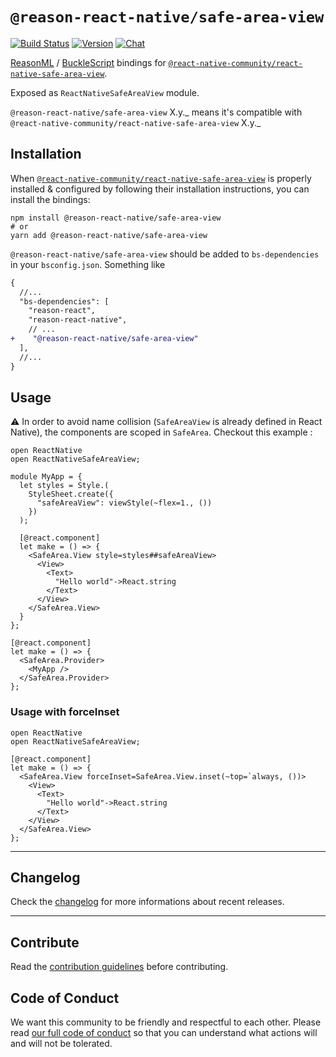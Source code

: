 # `@reason-react-native/safe-area-view`

[![Build Status](https://github.com/reason-react-native/safe-area-view/workflows/Build/badge.svg)](https://github.com/reason-react-native/safe-area-view/actions)
[![Version](https://img.shields.io/npm/v/@reason-react-native/safe-area-view.svg)](https://www.npmjs.com/@reason-react-native/safe-area-view)
[![Chat](https://img.shields.io/discord/235176658175262720.svg?logo=discord&colorb=blue)](https://reasonml-community.github.io/reason-react-native/discord/)

[ReasonML](https://reasonml.github.io) /
[BuckleScript](https://bucklescript.github.io) bindings for
[`@react-native-community/react-native-safe-area-view`](https://github.com/react-native-community/react-native-safe-area-view).

Exposed as `ReactNativeSafeAreaView` module.

`@reason-react-native/safe-area-view` X.y._ means it's compatible with
`@react-native-community/react-native-safe-area-view` X.y._

## Installation

When
[`@react-native-community/react-native-safe-area-view`](`https://github.com/react-native-community/react-native-safe-area-view`)
is properly installed & configured by following their installation instructions,
you can install the bindings:

```console
npm install @reason-react-native/safe-area-view
# or
yarn add @reason-react-native/safe-area-view
```

`@reason-react-native/safe-area-view` should be added to `bs-dependencies` in
your `bsconfig.json`. Something like

```diff
{
  //...
  "bs-dependencies": [
    "reason-react",
    "reason-react-native",
    // ...
+    "@reason-react-native/safe-area-view"
  ],
  //...
}
```

## Usage

⚠️ In order to avoid name collision (`SafeAreaView` is already defined in React
Native), the components are scoped in `SafeArea`. Checkout this example :

```reason
open ReactNative
open ReactNativeSafeAreaView;

module MyApp = {
  let styles = Style.(
    StyleSheet.create({
      "safeAreaView": viewStyle(~flex=1., ())
    })
  );

  [@react.component]
  let make = () => {
    <SafeArea.View style=styles##safeAreaView>
      <View>
        <Text>
          "Hello world"->React.string
        </Text>
      </View>
    </SafeArea.View>
  }
};

[@react.component]
let make = () => {
  <SafeArea.Provider>
    <MyApp />
  </SafeArea.Provider>
};
```

### Usage with forceInset

```reason
open ReactNative
open ReactNativeSafeAreaView;

[@react.component]
let make = () => {
  <SafeArea.View forceInset=SafeArea.View.inset(~top=`always, ())>
    <View>
      <Text>
        "Hello world"->React.string
      </Text>
    </View>
  </SafeArea.View>
};
```

---

## Changelog

Check the [changelog](./CHANGELOG.md) for more informations about recent
releases.

---

## Contribute

Read the
[contribution guidelines](https://github.com/reason-react-native/.github/blob/master/CONTRIBUTING.md)
before contributing.

## Code of Conduct

We want this community to be friendly and respectful to each other. Please read
[our full code of conduct](https://github.com/reason-react-native/.github/blob/master/CODE_OF_CONDUCT.md)
so that you can understand what actions will and will not be tolerated.
